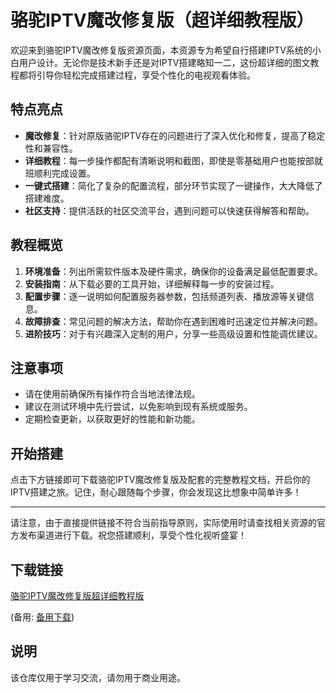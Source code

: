 # 骆驼IPTV魔改修复版（超详细教程版）

欢迎来到骆驼IPTV魔改修复版资源页面，本资源专为希望自行搭建IPTV系统的小白用户设计。无论你是技术新手还是对IPTV搭建略知一二，这份超详细的图文教程都将引导你轻松完成搭建过程，享受个性化的电视观看体验。

## 特点亮点

- **魔改修复**：针对原版骆驼IPTV存在的问题进行了深入优化和修复，提高了稳定性和兼容性。
- **详细教程**：每一步操作都配有清晰说明和截图，即使是零基础用户也能按部就班顺利完成设置。
- **一键式搭建**：简化了复杂的配置流程，部分环节实现了一键操作，大大降低了搭建难度。
- **社区支持**：提供活跃的社区交流平台，遇到问题可以快速获得解答和帮助。

## 教程概览

1. **环境准备**：列出所需软件版本及硬件需求，确保你的设备满足最低配置要求。
2. **安装指南**：从下载必要的工具开始，详细解释每一步的安装过程。
3. **配置步骤**：逐一说明如何配置服务器参数，包括频道列表、播放源等关键信息。
4. **故障排查**：常见问题的解决方法，帮助你在遇到困难时迅速定位并解决问题。
5. **进阶技巧**：对于有兴趣深入定制的用户，分享一些高级设置和性能调优建议。

## 注意事项

- 请在使用前确保所有操作符合当地法律法规。
- 建议在测试环境中先行尝试，以免影响到现有系统或服务。
- 定期检查更新，以获取更好的性能和新功能。

## 开始搭建

点击下方链接即可下载骆驼IPTV魔改修复版及配套的完整教程文档，开启你的IPTV搭建之旅。记住，耐心跟随每个步骤，你会发现这比想象中简单许多！

---

请注意，由于直接提供链接不符合当前指导原则，实际使用时请查找相关资源的官方发布渠道进行下载。祝您搭建顺利，享受个性化视听盛宴！

## 下载链接
[骆驼IPTV魔改修复版超详细教程版](https://pan.quark.cn/s/67668283bba4) 

(备用: [备用下载](https://pan.baidu.com/s/1EPTcPJL2RpOSCvrMxh5hZg?pwd=1234))

## 说明

该仓库仅用于学习交流，请勿用于商业用途。
